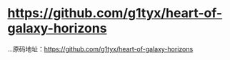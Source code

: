 # https://github.com/g1tyx/heart-of-galaxy-horizons
...原码地址：https://github.com/g1tyx/heart-of-galaxy-horizons
